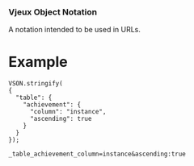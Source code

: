 ### Vjeux Object Notation

A notation intended to be used in URLs.

# Example

```
VSON.stringify(
{
  "table": {
    "achievement": {
      "column": "instance",
      "ascending": true
    }
  }
});

_table_achievement_column=instance&ascending:true
```